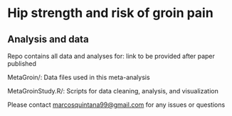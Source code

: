 # Hip strength and risk of groin pain
## Analysis and data
Repo contains all data and analyses for: link to be provided after paper published

MetaGroin/: Data files used in this meta-analysis

MetaGroinStudy.R/: Scripts for data cleaning, analysis, and visualization

Please contact marcosquintana99@gmail.com for any issues or questions
